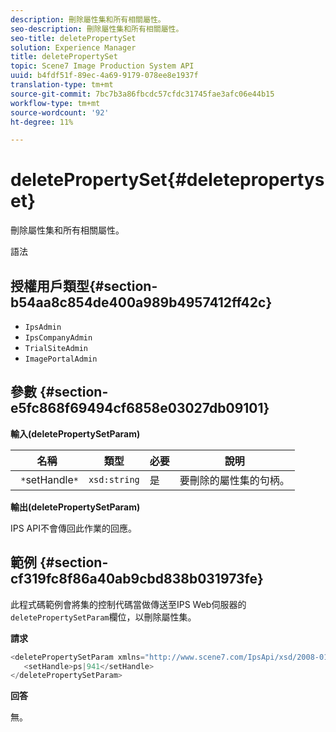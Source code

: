 ```yaml
---
description: 刪除屬性集和所有相關屬性。
seo-description: 刪除屬性集和所有相關屬性。
seo-title: deletePropertySet
solution: Experience Manager
title: deletePropertySet
topic: Scene7 Image Production System API
uuid: b4fdf51f-89ec-4a69-9179-078ee8e1937f
translation-type: tm+mt
source-git-commit: 7bc7b3a86fbcdc57cfdc31745fae3afc06e44b15
workflow-type: tm+mt
source-wordcount: '92'
ht-degree: 11%

---
```



# deletePropertySet{#deletepropertyset}

刪除屬性集和所有相關屬性。

語法

## 授權用戶類型{#section-b54aa8c854de400a989b4957412ff42c}

* `IpsAdmin`
* `IpsCompanyAdmin`
* `TrialSiteAdmin`
* `ImagePortalAdmin`

## 參數 {#section-e5fc868f69494cf6858e03027db09101}

**輸入(deletePropertySetParam)**

| 名稱 | 類型 | 必要 | 說明 |
|---|---|---|---|
| ` *`setHandle`*` | `xsd:string` | 是 | 要刪除的屬性集的句柄。 |

**輸出(deletePropertySetParam)**

IPS API不會傳回此作業的回應。

## 範例 {#section-cf319fc8f86a40ab9cbd838b031973fe}

此程式碼範例會將集的控制代碼當做傳送至IPS Web伺服器的`deletePropertySetParam`欄位，以刪除屬性集。

**請求**

```java
<deletePropertySetParam xmlns="http://www.scene7.com/IpsApi/xsd/2008-01-15">
   <setHandle>ps|941</setHandle>
</deletePropertySetParam>
```

**回答**

無。
